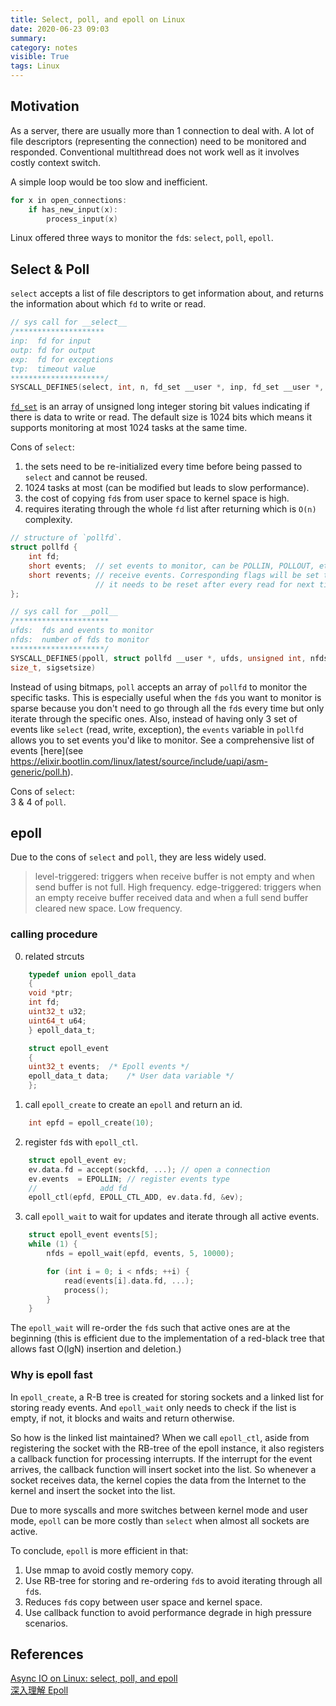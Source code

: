 ```yaml
---
title: Select, poll, and epoll on Linux
date: 2020-06-23 09:03
summary: 
category: notes
visible: True
tags: Linux
---
```


## Motivation

As a server, there are usually more than 1 connection to deal with. A lot of file descriptors (representing the connection) need to be monitored and responded. Conventional multithread does not work well as it involves costly context switch.

A simple loop would be too slow and inefficient.
```C
for x in open_connections:
    if has_new_input(x):
        process_input(x)
```

Linux offered three ways to monitor the `fd`s: `select`, `poll`, `epoll`.

## Select & Poll
`select` accepts a list of file descriptors to get information about, and returns the information about which `fd` to write or read.

```C
// sys call for __select__
/********************
inp:  fd for input
outp: fd for output      
exp:  fd for exceptions                
tvp:  timeout value
*********************/
SYSCALL_DEFINE5(select, int, n, fd_set __user *, inp, fd_set __user *, outp, fd_set __user *, exp, struct timeval __user *, tvp)
```

[`fd_set`](https://elixir.bootlin.com/linux/latest/source/include/uapi/linux/posix_types.h#L26) is an array of unsigned long integer storing bit values indicating if there is data to write or read. The default size is 1024 bits which means it supports monitoring at most 1024 tasks at the same time. 

Cons of `select`:
1. the sets need to be re-initialized every time before being passed to `select` and cannot be reused. 
2. 1024 tasks at most (can be modified but leads to slow performance).
3. the cost of copying `fd`s from user space to kernel space is high.
4. requires iterating through the whole `fd` list after returning which is `O(n)` complexity.

```C
// structure of `pollfd`.
struct pollfd {
	int fd;
	short events;  // set events to monitor, can be POLLIN, POLLOUT, etc. 
	short revents; // receive events. Corresponding flags will be set to 1 if the event occurs.
                   // it needs to be reset after every read for next time use.
};

// sys call for __poll__
/*********************
ufds:  fds and events to monitor 
nfds:  number of fds to monitor
*********************/
SYSCALL_DEFINE5(ppoll, struct pollfd __user *, ufds, unsigned int, nfds, struct timespec __user *, tsp, const sigset_t __user *, sigmask,
size_t, sigsetsize)
```
Instead of using bitmaps, `poll` accepts an array of `pollfd` to monitor the specific tasks. This is especially useful when the `fd`s you want to monitor is sparse because you don't need to go through all the `fd`s every time but only iterate through the specific ones. Also, instead of having only 3 set of events like `select` (read, write, exception), the `events` variable in `pollfd` allows you to set events you'd like to monitor. See a comprehensive list of events [here](see https://elixir.bootlin.com/linux/latest/source/include/uapi/asm-generic/poll.h).

Cons of `select`:  
3 & 4 of `poll`.

## epoll
Due to the cons of `select` and `poll`, they are less widely used.

> level-triggered: triggers when receive buffer is not empty and when send buffer is not full. High frequency.
> edge-triggered: triggers when an empty receive buffer received data and when a full send buffer cleared new space. Low frequency.

### calling procedure
0. related strcuts
```C
    typedef union epoll_data
    {
    void *ptr;
    int fd;
    uint32_t u32;
    uint64_t u64;
    } epoll_data_t;

    struct epoll_event
    {
    uint32_t events;  /* Epoll events */
    epoll_data_t data;    /* User data variable */
    };
```
1. call `epoll_create` to create an `epoll` and return an id.
```C
    int epfd = epoll_create(10);
```
2. register `fd`s with `epoll_ctl`.
```C
    struct epoll_event ev;
    ev.data.fd = accept(sockfd, ...); // open a connection
    ev.events  = EPOLLIN; // register events type
    //              add fd       
    epoll_ctl(epfd, EPOLL_CTL_ADD, ev.data.fd, &ev);
```
3. call `epoll_wait` to wait for updates and iterate through all active events.
```C
    struct epoll_event events[5];
    while (1) {
        nfds = epoll_wait(epfd, events, 5, 10000);

        for (int i = 0; i < nfds; ++i) {
            read(events[i].data.fd, ...);
            process();
        }
    }
```

The `epoll_wait` will re-order the `fd`s such that active ones are at the beginning (this is efficient  due to the implementation of a red-black tree that allows fast O(lgN) insertion and deletion.)

### Why is epoll fast

In `epoll_create`, a R-B tree is created for storing sockets and a linked list for storing ready events. And `epoll_wait` only needs to check if the list is empty, if not, it blocks and waits and return otherwise.

So how is the linked list maintained? When we call `epoll_ctl`, aside from registering the socket with the RB-tree of the epoll instance, it also registers a callback function for processing interrupts. If the interrupt for the event arrives, the callback function will insert socket into the list. So whenever a socket receives data, the kernel copies the data from the Internet to the kernel and insert the socket into the list.

Due to more syscalls and more switches between kernel mode and user mode, `epoll` can be more costly than `select` when almost all sockets are active.

To conclude, `epoll` is more efficient in that:
1. Use mmap to avoid costly memory copy.
2. Use RB-tree for storing and re-ordering `fd`s to avoid iterating through all `fd`s.
3. Reduces `fd`s copy between user space and kernel space.
4. Use callback function to avoid performance degrade in high pressure scenarios.

## References
[Async IO on Linux: select, poll, and epoll](https://jvns.ca/blog/2017/06/03/async-io-on-linux--select--poll--and-epoll/)  
[深入理解 Epoll](https://zhuanlan.zhihu.com/p/93609693)